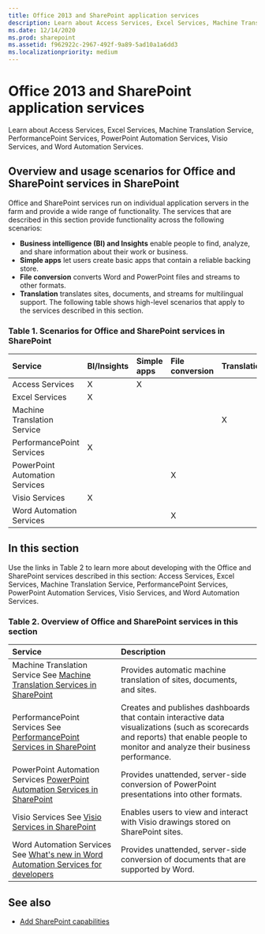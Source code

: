 ```yaml
---
title: Office 2013 and SharePoint application services
description: Learn about Access Services, Excel Services, Machine Translation Service, PerformancePoint Services, PowerPoint Automation Services, Visio Services, and Word Automation Services.
ms.date: 12/14/2020
ms.prod: sharepoint
ms.assetid: f962922c-2967-492f-9a89-5ad10a1a6dd3
ms.localizationpriority: medium
---
```


# Office 2013 and SharePoint application services

Learn about Access Services, Excel Services, Machine Translation Service, PerformancePoint Services, PowerPoint Automation Services, Visio Services, and Word Automation Services.

## Overview and usage scenarios for Office and SharePoint services in SharePoint

Office and SharePoint services run on individual application servers in the farm and provide a wide range of functionality. The services that are described in this section provide functionality across the following scenarios:

- **Business intelligence (BI) and Insights** enable people to find, analyze, and share information about their work or business.
- **Simple apps** let users create basic apps that contain a reliable backing store.
- **File conversion** converts Word and PowerPoint files and streams to other formats.
- **Translation** translates sites, documents, and streams for multilingual support.
  The following table shows high-level scenarios that apply to the services described in this section.

### Table 1. Scenarios for Office and SharePoint services in SharePoint

| Service                        | BI/Insights | Simple apps | File conversion | Translation |
| :----------------------------- | :---------- | :---------- | :-------------- | :---------- |
| Access Services                | X           | X           |                 |             |
| Excel Services                 | X           |             |                 |             |
| Machine Translation Service    |             |             |                 | X           |
| PerformancePoint Services      | X           |             |                 |             |
| PowerPoint Automation Services |             |             | X               |             |
| Visio Services                 | X           |             |                 |             |
| Word Automation Services       |             |             | X               |             |

## In this section

Use the links in Table 2 to learn more about developing with the Office and SharePoint services described in this section: Access Services, Excel Services, Machine Translation Service, PerformancePoint Services, PowerPoint Automation Services, Visio Services, and Word Automation Services.

### Table 2. Overview of Office and SharePoint services in this section

| Service                                                                                                                                        | Description                                                                                                                                                                          |
| :--------------------------------------------------------------------------------------------------------------------------------------------- | :----------------------------------------------------------------------------------------------------------------------------------------------------------------------------------- |
| Machine Translation Service See [Machine Translation Services in SharePoint](machine-translation-services-in-sharepoint.md)                    | Provides automatic machine translation of sites, documents, and sites.                                                                                                               |
| PerformancePoint Services See [PerformancePoint Services in SharePoint](performancepoint-services-in-sharepoint.md)                            | Creates and publishes dashboards that contain interactive data visualizations (such as scorecards and reports) that enable people to monitor and analyze their business performance. |
| PowerPoint Automation Services [PowerPoint Automation Services in SharePoint](powerpoint-automation-services-in-sharepoint.md)                 | Provides unattended, server-side conversion of PowerPoint presentations into other formats.                                                                                          |
| Visio Services See [Visio Services in SharePoint](visio-services-in-sharepoint.md)                                                             | Enables users to view and interact with Visio drawings stored on SharePoint sites.                                                                                                   |
| Word Automation Services See [What's new in Word Automation Services for developers](what-s-new-in-word-automation-services-for-developers.md) | Provides unattended, server-side conversion of documents that are supported by Word.                                                                                                 |

## See also

- [Add SharePoint capabilities](add-sharepoint-capabilities.md)
